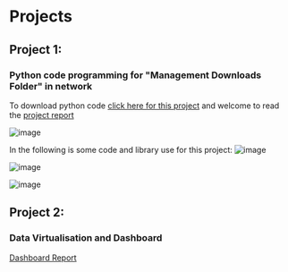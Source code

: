 # Projects
## Project 1: 
### Python code programming for "Management Downloads Folder" in network
To download python code [click here for this project](/Management_Download_folder.py)
and welcome to read the [project report](https://github.com/Reza-Nejad1975/Python-Projects/blob/main/File%20management%20program%20python.pdf)

![image](https://github.com/user-attachments/assets/67e0c249-012f-4e2b-8a2f-5dcf1083db21)

In the following is some code and library use for this project: 
![image](https://github.com/user-attachments/assets/3de3312d-855b-4a89-9c87-03d0e51db104)

![image](https://github.com/user-attachments/assets/d4ce446a-ae12-4f47-b956-4c433daf0822)

![image](https://github.com/user-attachments/assets/fc25b799-95ca-4bb9-9641-71a7e086bb37)

## Project 2: 
### Data Virtualisation and Dashboard 
[Dashboard Report](https://github.com/Reza-Nejad1975/Python-Projects/blob/main/Online%20Sales%20Analystic%20Reza-1.xlsx)



